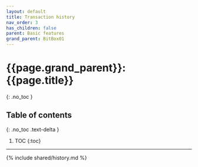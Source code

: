 ```yaml
---
layout: default
title: Transaction history
nav_order: 3
has_children: false
parent: Basic features
grand_parent: BitBox01
---
```


# {{page.grand_parent}}: {{page.title}}
{: .no_toc }

## Table of contents
{: .no_toc .text-delta }

1. TOC
{:toc}

---
{% include shared/history.md %}
